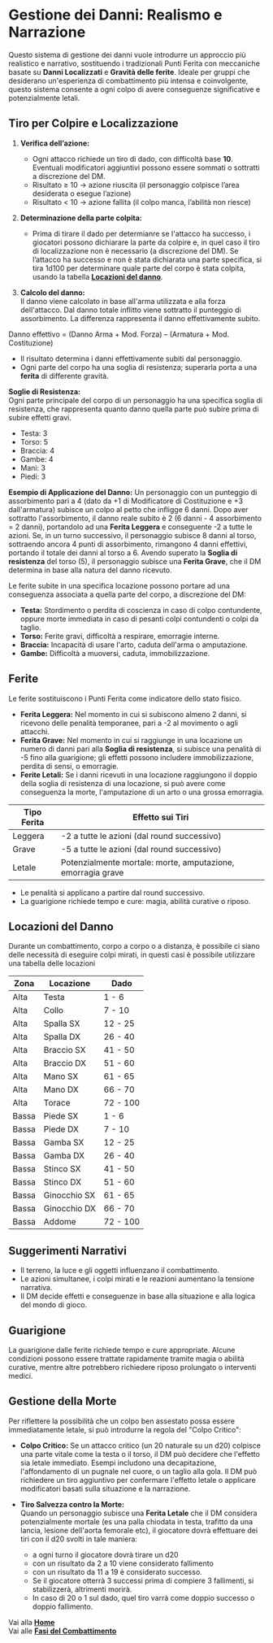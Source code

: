 # Gestione dei Danni: Realismo e Narrazione
Questo sistema di gestione dei danni vuole introdurre un approccio più realistico e narrativo, sostituendo i tradizionali Punti Ferita con meccaniche basate su **Danni Localizzati** e **Gravità delle ferite**. Ideale per gruppi che desiderano un'esperienza di combattimento più intensa e coinvolgente, questo sistema consente a ogni colpo di avere conseguenze significative e potenzialmente letali.

## Tiro per Colpire e Localizzazione

1. **Verifica dell’azione:**  
   - Ogni attacco richiede un tiro di dado, con difficoltà base **10**. Eventuali modificatori aggiuntivi possono essere sommati o sottratti a discrezione del DM.  
   - Risultato ≥ 10 → azione riuscita (il personaggio colpisce l’area desiderata o esegue l’azione)  
   - Risultato < 10 → azione fallita (il colpo manca, l’abilità non riesce)

2. **Determinazione della parte colpita:**  
   - Prima di tirare il dado per determianre se l'attacco ha successo, i giocatori possono dichiarare la parte da colpire e, in quel caso il tiro di localizzazione non è necessario (a discrezione del DM). Se l’attacco ha successo e non è stata dichiarata una parte specifica, si tira 1d100 per determinare quale parte del corpo è stata colpita, usando la tabella [**Locazioni del danno**](https://crypticsentinel.github.io/Open-Source-GDR/Combattimento/02%20-%20Gestione%20dei%20Danni#locazioni-del-danno).  

3. **Calcolo del danno:**  
   Il danno viene calcolato in base all'arma utilizzata e alla forza dell'attacco. Dal danno totale inflitto viene sottratto il punteggio di assorbimento. La differenza rappresenta il danno effettivamente subito.

Danno effettivo = (Danno Arma + Mod. Forza) – (Armatura + Mod. Costituzione)

- Il risultato determina i danni effettivamente subiti dal personaggio.  
- Ogni parte del corpo ha una soglia di resistenza; superarla porta a una **ferita** di differente gravità.

**Soglie di Resistenza:**  
Ogni parte principale del corpo di un personaggio ha una specifica soglia di resistenza, che rappresenta quanto danno quella parte può subire prima di subire effetti gravi.  
- Testa: 3  
- Torso: 5  
- Braccia: 4  
- Gambe: 4  
- Mani: 3  
- Piedi: 3

**Esempio di Applicazione del Danno:**
Un personaggio con un punteggio di assorbimento pari a 4 (dato da +1 di Modificatore di Costituzione e +3 dall'armatura) subisce un colpo al petto che infligge 6 danni. Dopo aver sottratto l'assorbimento, il danno reale subito è 2 (6 danni - 4 assorbimento = 2 danni), portandolo ad una **Ferita Leggera** e conseguente -2 a tutte le azioni. Se, in un turno successivo, il personaggio subisce 8 danni al torso, sottraendo ancora 4 punti di assorbimento, rimangono 4 danni effettivi, portando il totale dei danni al torso a 6. Avendo superato la **Soglia di resistenza** del torso (5), il personaggio subisce una **Ferita Grave**, che il DM determina in base alla natura del danno ricevuto.

Le ferite subite in una specifica locazione possono portare ad una conseguenza associata a quella parte del corpo, a discrezione del DM:
   - **Testa:** Stordimento o perdita di coscienza in caso di colpo contundente, oppure morte immediata in caso di pesanti colpi contundenti o colpi da taglio.
   - **Torso:** Ferite gravi, difficoltà a respirare, emorragie interne.
   - **Braccia:** Incapacità di usare l'arto, caduta dell'arma o amputazione.
   - **Gambe:** Difficoltà a muoversi, caduta, immobilizzazione.

## Ferite
Le ferite sostituiscono i Punti Ferita come indicatore dello stato fisico.

- **Ferita Leggera:** Nel momento in cui si subiscono almeno 2 danni, si ricevono delle penalità temporanee, pari a -2 al movimento o agli attacchi.
- **Ferita Grave:** Nel momento in cui si raggiunge in una locazione un numero di danni pari alla **Soglia di resistenza**, si subisce una penalità di -5 fino alla guarigione; gli effetti possono includere immobilizzazione, perdita di sensi, o emorragie.
- **Ferite Letali:** Se i danni ricevuti in una locazione raggiungono il doppio della soglia di resistenza di una locazione, si può avere come conseguenza la morte, l'amputazione di un arto o una grossa emorragia.

| Tipo Ferita     | Effetto sui Tiri |
|-----------------|----------------|
| Leggera         | -2 a tutte le azioni (dal round successivo) |
| Grave           | -5 a tutte le azioni (dal round successivo) |
| Letale          | Potenzialmente mortale: morte, amputazione, emorragia grave |

- Le penalità si applicano a partire dal round successivo.  
- La guarigione richiede tempo e cure: magia, abilità curative o riposo.

## Locazioni del Danno
Durante un combattimento, corpo a corpo o a distanza, è possibile ci siano delle necessità di eseguire colpi mirati, in questi casi è possibile utilizzare una tabella delle locazioni

| Zona | Locazione | Dado |
|------|-----------|-----|
| Alta | Testa | 1 - 6 |
| Alta | Collo | 7 - 10 |
| Alta | Spalla SX | 12 - 25 |
| Alta | Spalla DX | 26 - 40 |
| Alta | Braccio SX | 41 - 50 |
| Alta | Braccio DX | 51 - 60 |
| Alta | Mano SX | 61 - 65 |
| Alta | Mano DX | 66 - 70 |
| Alta | Torace | 72 - 100 |
| Bassa | Piede SX | 1 - 6 |
| Bassa | Piede DX | 7 - 10 |
| Bassa | Gamba SX | 12 - 25 |
| Bassa | Gamba DX | 26 - 40 |
| Bassa | Stinco SX | 41 - 50 |
| Bassa | Stinco DX | 51 - 60 |
| Bassa | Ginocchio SX | 61 - 65 |
| Bassa | Ginocchio DX | 66 - 70 |
| Bassa | Addome | 72 - 100 |

## Suggerimenti Narrativi
- Il terreno, la luce e gli oggetti influenzano il combattimento.  
- Le azioni simultanee, i colpi mirati e le reazioni aumentano la tensione narrativa.  
- Il DM decide effetti e conseguenze in base alla situazione e alla logica del mondo di gioco.

## Guarigione
La guarigione dalle ferite richiede tempo e cure appropriate. Alcune condizioni possono essere trattate rapidamente tramite magia o abilità curative, mentre altre potrebbero richiedere riposo prolungato o interventi medici.

## Gestione della Morte
Per riflettere la possibilità che un colpo ben assestato possa essere immediatamente letale, si può introdurre la regola del "Colpo Critico":

- **Colpo Critico:**
Se un attacco critico (un 20 naturale su un d20) colpisce una parte vitale come la testa o il torso, il DM può decidere che l'effetto sia letale immediato. Esempi includono una decapitazione, l'affondamento di un pugnale nel cuore, o un taglio alla gola. Il DM può richiedere un tiro aggiuntivo per confermare l'effetto letale o applicare modificatori basati sulla situazione e la narrazione.

- **Tiro Salvezza contro la Morte:**  
   Quando un personaggio subisce una **Ferita Letale** che il DM considera potenzialmente mortale (es una palla chiodata in testa, trafitto da una lancia, lesione dell'aorta femorale etc), il giocatore dovrà effettuare dei tiri con il d20 svolti in tale maniera:
  - a ogni turno il giocatore dovrà tirare un d20
  - con un risultato da 2 a 10 viene considerato fallimento
  - con un risultato da 11 a 19 è considerato successo.
  - Se il giocatore otterrà 3 successi prima di compiere 3 fallimenti, si stabilizzerà, altrimenti morirà.
  - In caso di 20 o 1 sul dado, quel tiro varrà come doppio successo o doppio fallimento.

Vai alla [**Home**](https://crypticsentinel.github.io/Open-Source-GDR/)  
Vai alle [**Fasi del Combattimento**](https://crypticsentinel.github.io/Open-Source-GDR/Combattimento/01%20-%20Combattimento)
